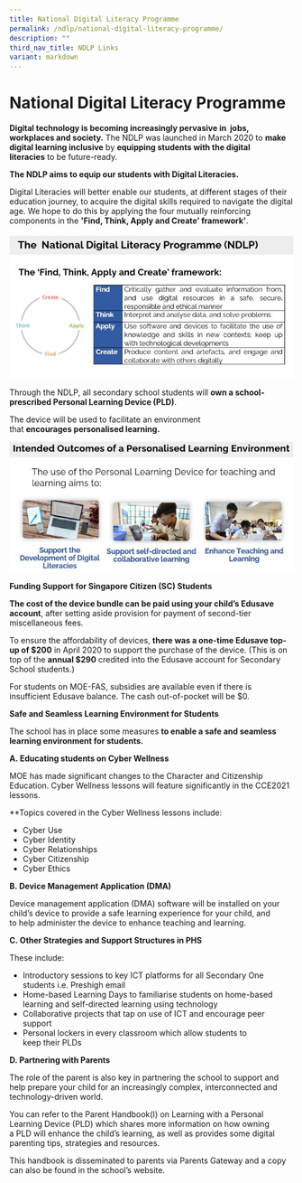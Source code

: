 ```yaml
---
title: National Digital Literacy Programme
permalink: /ndlp/national-digital-literacy-programme/
description: ""
third_nav_title: NDLP Links
variant: markdown
---
```

# **National Digital Literacy Programme**

**Digital technology is becoming increasingly pervasive in  jobs, workplaces and society.** The NDLP was launched in March 2020 to **make digital learning inclusive** by **equipping students with the digital literacies** to be future-ready.
  

**The NDLP aims to equip our students with Digital Literacies.** 

Digital Literacies will better enable our students, at different stages of their education journey, to acquire the digital skills required to navigate the digital age. We hope to do this by applying the four mutually reinforcing components in the **'Find, Think, Apply and Create’ framework'**.

![](/images/ndlp1.jpg)

Through the NDLP, all secondary school students will **own a school-prescribed Personal Learning Device (PLD)**.

The device will be used to facilitate an environment that **encourages personalised learning.**

![](/images/ndlp2.jpg)

**Funding Support for Singapore Citizen (SC) Students**

**The cost of the device bundle can be paid using your child’s Edusave account**, after setting aside provision for payment of second-tier miscellaneous fees.

To ensure the affordability of devices, **there was a one-time Edusave top-up of $200** in April 2020 to support the purchase of the device. (This is on top of the **annual $290** credited into the Edusave account for Secondary School students.)

For students on MOE-FAS, subsidies are available even if there is insufficient Edusave balance. The cash out-of-pocket will be $0. 



**Safe and Seamless Learning Environment for Students**  

The school has in place some measures **to enable a safe and seamless learning environment for students.**  
  

**A. Educating students on Cyber Wellness**  
  

MOE has made significant changes to the Character and Citizenship Education. Cyber Wellness lessons will feature significantly in the CCE2021 lessons.  

\*\*Topics covered in the Cyber Wellness lessons include:

* Cyber Use
* Cyber Identity
* Cyber Relationships
* Cyber Citizenship
* Cyber Ethics

  

**B. Device Management Application (DMA)**

Device management application (DMA) software will be installed on your child’s device to provide a safe learning experience for your child, and to help administer the device to enhance teaching and learning.


**C. Other Strategies and Support Structures in PHS**

These include:

* Introductory sessions to key ICT platforms for all Secondary One students i.e. Preshigh email
* Home-based Learning Days to familiarise students on home-based learning and self-directed learning using technology
* Collaborative projects that tap on use of ICT and encourage peer support
* Personal lockers in every classroom which allow students to keep their PLDs

  

**D. Partnering with Parents** 
  
The role of the parent is also key in partnering the school to support and help prepare your child for an increasingly complex, interconnected and technology-driven world.

You can refer to the Parent Handbook(I) on Learning with a Personal Learning Device (PLD) which shares more information on how owning a PLD will enhance the child’s learning, as well as provides some digital parenting tips, strategies and resources.

This handbook is disseminated to parents via Parents Gateway and a copy can also be found in the school’s website.